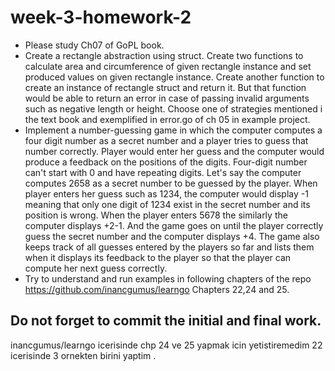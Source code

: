 # week-3-homework-2

- Please study Ch07 of GoPL book.
- Create a rectangle abstraction using struct. Create two functions to calculate area and circumference of given rectangle instance and set produced values   on given rectangle instance. Create another function to create an instance of rectangle struct and return it. But that function would be able to return     an error in case of passing invalid arguments such as negative length or height. Choose one of strategies mentioned i the text book and exemplified in      error.go of ch 05 in example project.   
- Implement a number-guessing game in which the computer computes a four digit number as a secret number and a player tries to guess that number correctly.   Player would enter her guess and the computer would produce a feedback on the positions of the digits. Four-digit number can't start with 0 and have       repeating digits. Let's say the computer computes 2658 as a secret number to be guessed by the player. When player enters her guess such as 1234, the       computer would display -1 meaning that only one digit of 1234 exist in the secret number and its position is wrong. When the player enters 5678 the         similarly the computer displays +2-1. And the game goes on until the player correctly guess the secret number and the computer displays +4. The game also   keeps track of all guesses entered by the players so far and lists them when it displays its feedback to the player so that the player can compute her      next guess correctly.
- Try to understand and run examples in following chapters of the repo
  https://github.com/inancgumus/learngo Chapters 22,24 and 25.
    
## Do not forget to commit the initial and final work.

inancgumus/learngo icerisinde chp 24 ve 25 yapmak icin yetistiremedim 22 icerisinde 3 ornekten birini yaptim .
